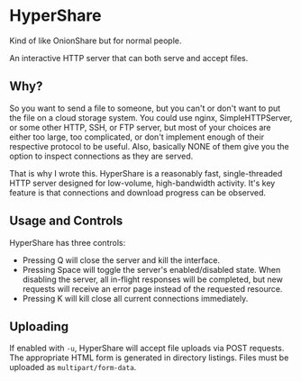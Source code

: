 # HyperShare

Kind of like OnionShare but for normal people.

An interactive HTTP server that can both serve and accept files.

## Why?

So you want to send a file to someone, but you can't or don't want to put the file on a cloud storage system. You could use nginx, SimpleHTTPServer, or some other HTTP, SSH, or FTP server, but most of your choices are either too large, too complicated, or don't implement enough of their respective protocol to be useful. Also, basically NONE of them give you the option to inspect connections as they are served.

That is why I wrote this. HyperShare is a reasonably fast, single-threaded HTTP server designed for low-volume, high-bandwidth activity. It's key feature is that connections and download progress can be observed.

## Usage and Controls

HyperShare has three controls:
* Pressing Q will close the server and kill the interface.
* Pressing Space will toggle the server's enabled/disabled state. When disabling the server, all in-flight responses will be completed, but new requests will receive an error page instead of the requested resource.
* Pressing K will kill close all current connections immediately.

## Uploading

If enabled with `-u`, HyperShare will accept file uploads via POST requests. The appropriate HTML form is generated in directory listings. Files must be uploaded as `multipart/form-data`.
